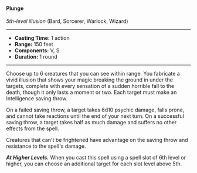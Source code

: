 #### Plunge
*5th-level illusion* (Bard, Sorcerer, Warlock, Wizard)
___
- **Casting Time:** 1 action 
- **Range:** 150 feet 
- **Components:** V, S 
- **Duration:** 1 round 
---
Choose up to 6 creatures that you can see within range. You fabricate a vivid illusion that shows your magic breaking the ground in under the targets, complete with every sensation of a sudden horrible fall to the death, though it only lasts a moment or two. Each target must make an Intelligence saving throw. 

On a failed saving throw, a target takes 6d10 psychic damage, falls prone, and cannot take reactions until the end of your next turn. On a successful saving throw, a target takes half as much damage and suffers no other effects from the spell.

Creatures that can't be frightened have advantage on the saving throw and resistance to the spell's damage. 

***At Higher Levels.*** When you cast this spell using a spell slot of 6th level or higher, you can choose an additional target for each slot level above 5th. 
